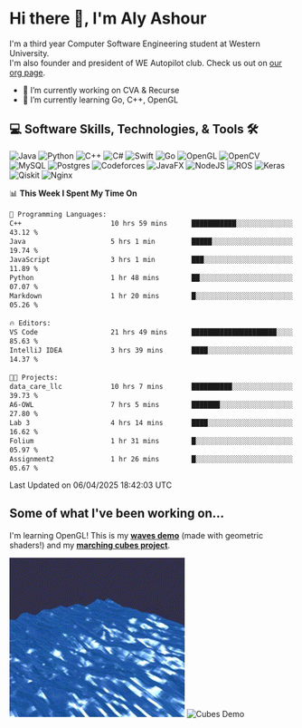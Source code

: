 # Hi there 👋, I'm Aly Ashour
I'm a third year Computer Software Engineering student at Western University.  
I'm also founder and president of WE Autopilot club. Check us out on [our org page](https://github.com/WE-Autopilot).

- 🔭 I’m currently working on CVA & Recurse
- 🌱 I’m currently learning Go, C++, OpenGL

## 💻 Software Skills, Technologies, & Tools 🛠️

![Java](https://img.shields.io/badge/java-%23ED8B00.svg?style=for-the-badge&logo=openjdk&logoColor=white)
![Python](https://img.shields.io/badge/python-3670A0?style=for-the-badge&logo=python&logoColor=ffdd54)
![C++](https://img.shields.io/badge/c++-%2300599C.svg?style=for-the-badge&logo=c%2B%2B&logoColor=white)
![C#](https://img.shields.io/badge/c%23-%23239120.svg?style=for-the-badge&logo=csharp&logoColor=white)
![Swift](https://img.shields.io/badge/swift-F54A2A?style=for-the-badge&logo=swift&logoColor=white)
![Go](https://img.shields.io/badge/go-%2300ADD8.svg?style=for-the-badge&logo=go&logoColor=white)
![OpenGL](https://img.shields.io/badge/OpenGL-%23FFFFFF.svg?style=for-the-badge&logo=opengl)
![OpenCV](https://img.shields.io/badge/opencv-%23white.svg?style=for-the-badge&logo=opencv&logoColor=white)
![MySQL](https://img.shields.io/badge/mysql-4479A1.svg?style=for-the-badge&logo=mysql&logoColor=white)
![Postgres](https://img.shields.io/badge/postgres-%23316192.svg?style=for-the-badge&logo=postgresql&logoColor=white)
![Codeforces](https://img.shields.io/badge/Codeforces-445f9d?style=for-the-badge&logo=Codeforces&logoColor=white)
![JavaFX](https://img.shields.io/badge/javafx-%23FF0000.svg?style=for-the-badge&logo=javafx&logoColor=white)
![NodeJS](https://img.shields.io/badge/node.js-6DA55F?style=for-the-badge&logo=node.js&logoColor=white)
![ROS](https://img.shields.io/badge/ros-%230A0FF9.svg?style=for-the-badge&logo=ros&logoColor=white)
![Keras](https://img.shields.io/badge/Keras-%23D00000.svg?style=for-the-badge&logo=Keras&logoColor=white)
![Qiskit](https://img.shields.io/badge/Qiskit-%236929C4.svg?style=for-the-badge&logo=Qiskit&logoColor=white)
![Nginx](https://img.shields.io/badge/nginx-%23009639.svg?style=for-the-badge&logo=nginx&logoColor=white)
<br>


<!--START_SECTION:waka-->
📊 **This Week I Spent My Time On** 

```text
💬 Programming Languages: 
C++                      10 hrs 59 mins      ███████████░░░░░░░░░░░░░░   43.12 % 
Java                     5 hrs 1 min         █████░░░░░░░░░░░░░░░░░░░░   19.74 % 
JavaScript               3 hrs 1 min         ███░░░░░░░░░░░░░░░░░░░░░░   11.89 % 
Python                   1 hr 48 mins        ██░░░░░░░░░░░░░░░░░░░░░░░   07.07 % 
Markdown                 1 hr 20 mins        █░░░░░░░░░░░░░░░░░░░░░░░░   05.26 % 

🔥 Editors: 
VS Code                  21 hrs 49 mins      █████████████████████░░░░   85.63 % 
IntelliJ IDEA            3 hrs 39 mins       ████░░░░░░░░░░░░░░░░░░░░░   14.37 % 

🐱‍💻 Projects: 
data_care_llc            10 hrs 7 mins       ██████████░░░░░░░░░░░░░░░   39.73 % 
A6-OWL                   7 hrs 5 mins        ███████░░░░░░░░░░░░░░░░░░   27.80 % 
Lab 3                    4 hrs 14 mins       ████░░░░░░░░░░░░░░░░░░░░░   16.62 % 
Folium                   1 hr 31 mins        █░░░░░░░░░░░░░░░░░░░░░░░░   05.97 % 
Assignment2              1 hr 26 mins        █░░░░░░░░░░░░░░░░░░░░░░░░   05.67 % 
```


 Last Updated on 06/04/2025 18:42:03 UTC
<!--END_SECTION:waka-->

<h2>Some of what I've been working on...</h2>

I'm learning OpenGL!
This is my **[waves demo](https://github.com/alyashour/Gerstner-waves)** (made with geometric shaders!) and my **[marching cubes project](https://github.com/alyashour/Marching-Cube-Renderer)**.
<p>
  <img src="./assets/demo_waves.gif" alt="Waves Demo" width="310"/>
  <img src="./assets/demo_marching_cubes.gif" alt="Cubes Demo" width="378"/>
</p>
